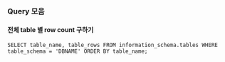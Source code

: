 ### Query 모음
#### 전체 table 별 row count 구하기
```query
SELECT table_name, table_rows FROM information_schema.tables WHERE table_schema = 'DBNAME' ORDER BY table_name;
```
